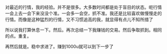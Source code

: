对最近的行情，我的经验。并不是很多。大多数时间都是处于盲目的状态。呃行情一会上去一会下来没没个准。一会多一会空，抓不准。我还是比较喜欢做慢慢走的行情。而像是这种猛烈的行情，又不习惯追高的我，就显得有点儿不知所措了

所以说我打算休息一下。然后。再次总结一下我赚钱的交易。然后争取抓到。相同的点。重复。

再然后就是。稳中求进了。赚到1000u就可以到下一步了

